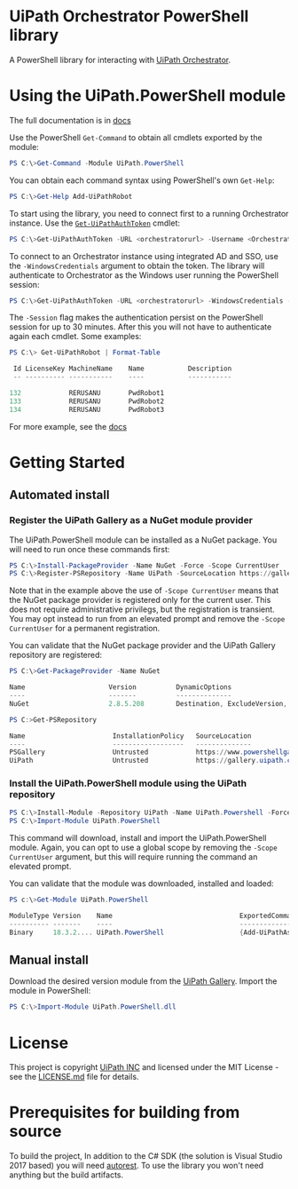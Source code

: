 # UiPath Orchestrator PowerShell library

A PowerShell library for interacting with [UiPath Orchestrator](https://orchestrator.uipath.com/).

# Using the UiPath.PowerShell module

The full documentation is in [docs](docs/Home.md)

Use the PowerShell `Get-Command` to obtain all cmdlets exported by the module:

```PowerShell
PS C:\>Get-Command -Module UiPath.PowerShell
```

You can obtain each command syntax using PowerShell's own `Get-Help`:

```PowerShell
PS C:\>Get-Help Add-UiPathRobot
```

To start using the library, you need to connect first to a running Orchestrator instance. Use the [`Get-UiPathAuthToken`](docs/Get-UiPathAuthToken.md) cmdlet:
```PowerShell
PS C:\>Get-UiPathAuthToken -URL <orchestratorurl> -Username <OrchestratorUser> -Password <password> -Session
```

To connect to an Orchestrator instance using integrated AD and SSO, use the `-WindowsCredentials` argument to obtain the token. The library will authenticate to Orchestrator as the Windows user running the PowerShell session:
```PowerShell
PS C:\>Get-UiPathAuthToken -URL <orchestratorurl> -WindowsCredentials -Session
```

The `-Session` flag makes the authentication persist on the PowerShell session for up to 30 minutes. After this you will not have to authenticate again each cmdlet. Some examples:

```PowerShell
PS C:\> Get-UiPathRobot | Format-Table

 Id LicenseKey MachineName    Name           Description
 -- ---------- -----------    ----           -----------

132            RERUSANU       PwdRobot1
133            RERUSANU       PwdRobot2
134            RERUSANU       PwdRobot3
```

For more example, see the [docs](docs/Home.md)

# Getting Started

## Automated install

### Register the UiPath Gallery as a NuGet module provider

The UiPath.PowerShell module can be installed as a NuGet package. You will need to run once these commands first:

```PowerShell
PS C:\>Install-PackageProvider -Name NuGet -Force -Scope CurrentUser
PS C:\>Register-PSRepository -Name UiPath -SourceLocation https://gallery.uipath.com/api/v2
```

Note that in the example above the use of `-Scope CurrentUser` means that the NuGet package provider is registered only for the current user. This does not require administrative privilegs, but the registration is transient. You may opt instead to run from an elevated prompt and remove the `-Scope CurrentUser` for a permanent registration.

You can validate that the NuGet package provider and the UiPath Gallery repository are registered:

```PowerShell
PS C:\>Get-PackageProvider -Name NuGet

Name                     Version          DynamicOptions
----                     -------          --------------
NuGet                    2.8.5.208        Destination, ExcludeVersion, Scope, SkipDependencies, Headers, FilterOnTag...

PS C:>Get-PSRepository

Name                      InstallationPolicy   SourceLocation
----                      ------------------   --------------
PSGallery                 Untrusted            https://www.powershellgallery.com/api/v2
UiPath                    Untrusted            https://gallery.uipath.com/api/v2
````

### Install the UiPath.PowerShell module using the UiPath repository

```PowerShell
PS C:\>Install-Module -Repository UiPath -Name UiPath.Powershell -Force  -Scope CurrentUser
PS C:\>Import-Module UiPath.PowerShell
```

This command will download, install and import the UiPath.PowerShell module. Again, you can opt to use a global scope by removing the `-Scope CurrentUser` argument, but this will require running the command an elevated prompt.

You can validate that the module was downloaded, installed and loaded:
```PowerShell
PS c:\>Get-Module UiPath.PowerShell

ModuleType Version    Name                                ExportedCommands
---------- -------    ----                                ----------------
Binary     18.3.2.... UiPath.PowerShell                   {Add-UiPathAsset, Add-UiPathEnvironment, Add-UiPathEnviron...

```

## Manual install

Download the desired version module from the [UiPath Gallery](https://gallery.uipath.com/packages/UiPath.PowerShell/). Import the module in PowerShell:

```PowerShell
PS C:\>Import-Module UiPath.PowerShell.dll
```

# License

This project is copyright [UiPath INC](https://uipath.com) and licensed under the MIT License - see the [LICENSE.md](LICENSE.md) file for details.

# Prerequisites for building from source

To build the project, In addition to the C# SDK (the solution is Visual Studio 2017 based) you will need [autorest](https://github.com/Azure/autorest).
To use the library you won't need anything but the build artifacts.
